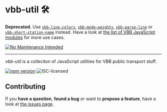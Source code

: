 # vbb-util 🛠

**Deprecated.** Use [`vbb-line-colors`](https://npmjs.com/package/vbb-line-colors), [`vbb-mode-weights`](https://npmjs.com/package/vbb-mode-weights), [`vbb-parse-line`](https://npmjs.com/package/vbb-parse-line) or [`vbb-short-station-name`](https://npmjs.com/package/vbb-short-station-name) instead. Have a look at [the list of VBB JavaScript modules](https://github.com/derhuerst/vbb-modules) for more use cases.

[![No Maintenance Intended](http://unmaintained.tech/badge.svg)](http://unmaintained.tech/)

---

*vbb-util* is a colleciton of JavaScript utilities for VBB public transport stuff.

[![npm version](https://img.shields.io/npm/v/vbb-util.svg)](https://www.npmjs.com/package/vbb-util)
![ISC-licensed](https://img.shields.io/github/license/derhuerst/vbb-util.svg)


## Contributing

If you **have a question**, **found a bug** or want to **propose a feature**, have a look at [the issues page](https://github.com/derhuerst/vbb-util/issues).
